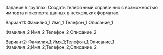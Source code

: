 Задание в группах: Создать телефонный справочник с возможностью импорта и экспорта данных в нескольких форматах.

Вариант1:
Фамилия_1
Имя_1
Телефон_1
Описание_1

Фамилия_2
Имя_2
Телефон_2
Описание_2

Вариант2:
Фамилия_1;Имя_1;Телефон_1;Описание_1
Фамилия_2;Имя_2;Телефон_2;Описание_2
